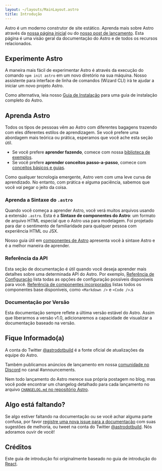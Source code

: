 ```yaml
---
layout: ~/layouts/MainLayout.astro
title: Introdução
---
```


Astro é um moderno construtor de site estático. Aprenda mais sobre Astro através da [nossa página inicial](https://astro.build/) ou do [nosso post de lançamento](https://astro.build/blog/introducing-astro). Esta página é uma visão geral da documentação do Astro e de todos os recursos relacionados.

## Experimente Astro

A maneira mais fácil de experimentar Astro é através da execução do comando `npm init astro` em um novo diretório na sua máquina. Nosso assistente para interface de linha de comandos (Wizard CLI) irá te ajudar a iniciar um novo projeto Astro.


Como alternativa, leia nosso [Guia de Instalação](/install/auto/) para uma guia de instalação completo do Astro.

## Aprenda Astro

Todos os tipos de pessoas vêm ao Astro com diferentes bagagens trazendo com eles diferentes estilos de aprendizagem. Se você prefere uma abordagem mais teórica ou prática, esperamos que você ache esta seção útil.

- Se você prefere **aprender fazendo**, comece com nossa [biblioteca de exemplos](https://github.com/withastro/astro/tree/main/examples).
- Se você prefere **aprender conceitos passo-a-passo**, comece com [conceitos básicos e guias](/core-concepts/project-structure).

Como qualquer tecnologia emergente, Astro vem com uma leve curva de aprendizado. No entanto, com prática e alguma paciência, sabemos que você _vai_ pegar o jeito da coisa.

### Aprenda a Sintaxe do `.astro`

Quando você começa a aprender Astro, você verá muitos arquivos usando a extensão `.astro`. Esta é a **Sintaxe de componentes do Astro**: um formato de arquivo HTML especial que o Astro usa para modelagem. Foi projetado para dar o sentimento de familiaridade para qualquer pessoa com experiência HTML ou JSX.

Nosso guia útil em [componentes de Astro](/core-concepts/astro-components) apresenta você à sintaxe Astro e é a melhor maneira de aprender.

### Referência da API

Esta seção de documentação é útil quando você deseja aprender mais detalhes sobre uma determinada API do Astro. Por exemplo, [Referência de Configuração](/reference/configuration-reference) lista todas as opções de configuração possíveis disponíveis para você. [Referência de componentes incorporados](/reference/api-reference/#built-in-components) listas todos os componentes base disponíveis, como `<Markdown />` e `<Code />`.s

### Documentação por Versão

Esta documentação sempre reflete a última versão estável do Astro. Assim que liberarmos a versão v1.0, adicionaremos a capacidade de visualizar a documentação baseado na versão.

## Fique Informado(a)

A conta do Twitter [@astrodotbuild](https://twitter.com/astrodotbuild) é a fonte oficial de atualizações da equipe do Astro.

Também publicamos anúncios de lançamento em nossa [comunidade no Discord](https://astro.build/chat) no canal #announcements.

Nem todo lançamento do Astro merece sua própria postagem no blog, mas você pode encontrar um changelog detalhado para cada lançamento no arquivo [`CHANGELOG.md` no repositório Astro](https://github.com/withastro/astro/blob/main/packages/astro/CHANGELOG.md).

## Algo está faltando?

Se algo estiver faltando na documentação ou se você achar alguma parte confusa, por favor [registre uma nova issue para a documentação](https://github.com/withastro/astro/issues/new/choose) com suas sugestões de melhoria, ou tweet na conta do Twitter [@astrodotbuild](https://twitter.com/astrodotbuild). Nós adoramos ouvir de você!

## Créditos

Este guia de introdução foi originalmente baseado no guia de introdução do [React](https://reactjs.org/).
